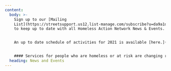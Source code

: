 ```yaml
---
content:
  body: >-
    Sign up to our [Mailing
    List](https://streetsupport.us12.list-manage.com/subscribe?u=da9a1d4bb2b1a69a981456972&id=3c6ae13085)
    to keep up to date with all Homeless Action Network News & Events.


    An up to date schedule of activities for 2021 is available [here.](/assets/uploads/gmhan-2021-schedule.jpeg)


    #### Services for people who are homeless or at risk are changing rapidly right now. The best place for the latest on where to get help in Greater Manchester is at [streetsupport.net](https://streetsupport.net), and we will post any major service changes the Network is aware of here.
  heading: News and Events
---
```

